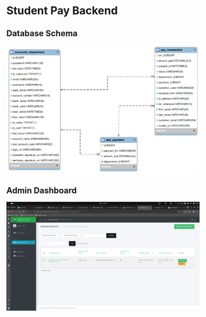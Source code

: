 # Student Pay Backend 

## Database Schema

![Database Schema](schema.png) 

## Admin Dashboard
![screenshot](image.png)